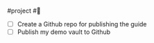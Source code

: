 #project #🔼

- [ ] Create a Github repo for publishing the guide
- [ ] Publish my demo vault to Github